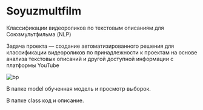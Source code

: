 # Soyuzmultfilm
Классификации видеороликов по текстовым описаниям для Союзмультфильма (NLP)

Задача проекта — создание автоматизированного решения для классификации видеороликов по принадлежности к проектам на основе анализа текстовых описаний и другой доступной информации с платформы YouTube

![bp](https://github.com/user-attachments/assets/cdb321a7-eb87-496a-9b9a-8368ce360b56)

В папке model обученная модель и просмотр выборок.

В папке class код и описание.
